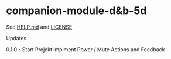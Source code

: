 # companion-module-d&b-5d

See [HELP.md](./companion/HELP.md) and [LICENSE](./LICENSE)

Updates

0.1.0 - Start Projekt implment Power / Mute Actions and Feedback
